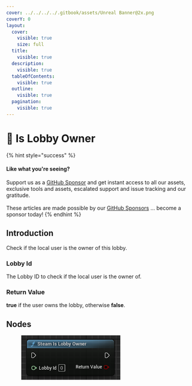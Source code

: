 ```yaml
---
cover: ../../../../.gitbook/assets/Unreal Banner@2x.png
coverY: 0
layout:
  cover:
    visible: true
    size: full
  title:
    visible: true
  description:
    visible: true
  tableOfContents:
    visible: true
  outline:
    visible: true
  pagination:
    visible: true
---
```


# 🔵 Is Lobby Owner

{% hint style="success" %}
#### Like what you're seeing?

Support us as a [GitHub Sponsor](../../../../become-a-sponsor/) and get instant access to all our assets, exclusive tools and assets, escalated support and issue tracking and our gratitude.\
\
These articles are made possible by our [GitHub Sponsors](../../../../become-a-sponsor/) ... become a sponsor today!
{% endhint %}

## Introduction

Check if the local user is the owner of this lobby.

### Lobby Id

The Lobby ID to check if the local user is the owner of.

### Return Value

**true** if the user owns the lobby, otherwise **false**.

## Nodes

<figure><img src="../../../../.gitbook/assets/image (897).png" alt=""><figcaption></figcaption></figure>
